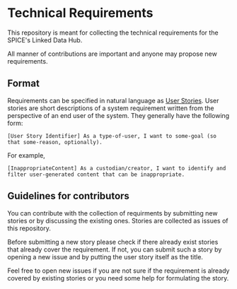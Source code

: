 # Technical Requirements


This repository is meant for collecting the technical requirements for the SPICE's Linked Data Hub.

All manner of contributions are important and anyone may propose new requirements.

## Format

Requirements can be specified in natural language as [User Stories](https://en.wikipedia.org/wiki/User_story).
User stories are short descriptions of a system requirement written from the perspective of an end user of the system.
They generally have the following form:

```
[User Story Identifier] As a type-of-user, I want to some-goal (so that some-reason, optionally). 
```

For example, 

```
[InappropriateContent] As a custodian/creator, I want to identify and filter user-generated content that can be inappropriate.
```

## Guidelines for contributors

You can contribute with the collection of requirments by submitting new stories or by discussing the existing ones.
Stories are collected as issues of this repository.

Before submitting a new story please check if there already exist stories that already cover the requirement.
If not, you can submit such a story by opening a new issue and by putting the user story itself as the title.

Feel free to open new issues if you are not sure if the requirement is already covered by existing stories or you need some help for formulating the story.

